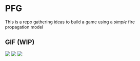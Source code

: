 # PFG

This is a repo gathering ideas to build a game using a *simple* fire propagation model

## GIF (WIP)
![](Gifs/fireAutomata.gif)
![](Gifs/3DwithUiAndShadows.gif)
[![](Gifs/https-drive-google-play.jpg)](https://drive.google.com/open?id=1iXTmciusulGMRGkAdyYU75hX-bkB3gzn "")